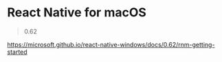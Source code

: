 # React Native for macOS

> 0.62

https://microsoft.github.io/react-native-windows/docs/0.62/rnm-getting-started
